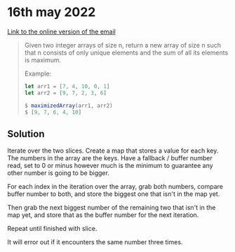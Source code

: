 # 16th may 2022


[Link to the online version of the email](https://buttondown.email/cassidoo/archive/i-think-its-just-as-important-what-you-say-no-to/)

> Given two integer arrays of size n, return a new array of size n such that n consists of only unique elements and the sum of all its elements is maximum.
> 
> Example:
> ```js
> let arr1 = [7, 4, 10, 0, 1]
> let arr2 = [9, 7, 2, 3, 6]
> 
> $ maximizedArray(arr1, arr2)
> $ [9, 7, 6, 4, 10]
> ```

## Solution

Iterate over the two slices. Create a map that stores a value for each key. The numbers in the array are the keys. Have a fallback / buffer number read, set to 0 or minus however much is the minimum to guarantee any other number is going to be bigger.

For each index in the iteration over the array, grab both numbers, compare buffer number to both, and store the biggest one that isn't in the map yet.

Then grab the next biggest number of the remaining two that isn't in the map yet, and store that as the buffer number for the next iteration.

Repeat until finished with slice.

It will error out if it encounters the same number three times.
